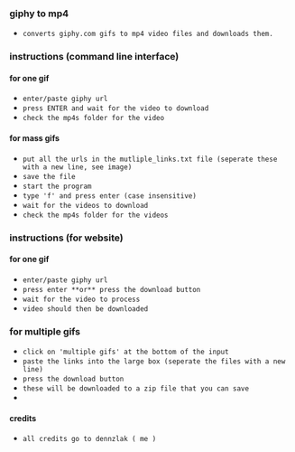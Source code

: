 ### giphy to mp4
- `converts giphy.com gifs to mp4 video files and downloads them.`

### instructions (command line interface)
#### for one gif
- `enter/paste giphy url`
- `press ENTER and wait for the video to download`
- `check the mp4s folder for the video`
#### for mass gifs
- `put all the urls in the mutliple_links.txt file (seperate these with a new line, see image)`
- `save the file`
- `start the program`
- `type 'f' and press enter (case insensitive)`
- `wait for the videos to download`
- `check the mp4s folder for the videos`

### instructions (for website)
#### for one gif
- `enter/paste giphy url`
- `press enter **or** press the download button`
- `wait for the video to process`
- `video should then be downloaded`
### for multiple gifs
- `click on 'multiple gifs' at the bottom of the input`
- `paste the links into the large box (seperate the files with a new line)`
- `press the download button`
- `these will be downloaded to a zip file that you can save`
- 
#### credits
- `all credits go to dennzlak ( me )`
